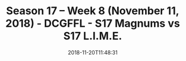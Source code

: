 ---
title: Season 17 – Week 8 (November 11, 2018) - DCGFFL - S17 Magnums vs S17 L.I.M.E.
teams-score:
- team: _teams/s17-gold.md
  score: 19
- team: _teams/s17-neon-green.md
  score: 18
mvp: M. Townsend (Gold), J. Anderson (Neon Green)
game-ball: C. Azabache (Gold), D. Cook (Neon Green)
season: 17
week: 8
date: '2018-11-20T11:48:31'
pageid: season-17-week-8-november-11-2018-6692-vs-6695
---